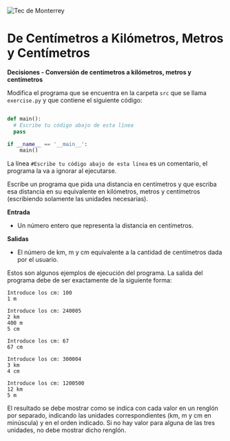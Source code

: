 ![Tec de Monterrey](../../images/logotecmty.png)
# De Centímetros a Kilómetros, Metros y Centímetros
**Decisiones - Conversión de centímetros a kilómetros, metros y centímetros**

Modifica el programa que se encuentra en la carpeta `src` que se llama
`exercise.py` y que contiene el siguiente código:

```python

def main():
  # Escribe tu código abajo de esta línea
  pass

if __name__ == '__main__':
    main()
```

La línea `#Escribe tu código abajo de esta línea` es un comentario,
el programa la va a ignorar al ejecutarse.

Escribe un programa que pida una distancia en centímetros y que escriba esa distancia en su equivalente en kilómetros, metros y centímetros (escribiendo solamente las unidades necesarias).

**Entrada**
- Un número entero que representa la distancia en centímetros.

**Salidas**
- El número de km, m y cm equivalente a la cantidad de centímetros dada por el usuario.

Estos son algunos ejemplos de ejecución del programa. La salida del programa debe de ser exactamente de la siguiente forma:

```plaintext
Introduce los cm: 100
1 m

Introduce los cm: 240005
2 km
400 m
5 cm

Introduce los cm: 67
67 cm

Introduce los cm: 300004
3 km
4 cm

Introduce los cm: 1200500
12 km
5 m
```
El resultado se debe mostrar como se indica con cada valor en un renglón por separado, indicando las unidades correspondientes (km, m y cm en minúscula) y en el orden indicado. Si no hay valor para alguna de las tres unidades, no debe mostrar dicho renglón.   

